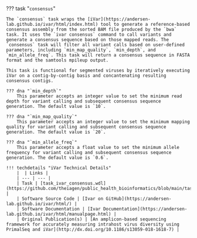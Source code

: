 ??? task "`consensus`"

<!-- if: theiaviral -->
    The `consensus` task wraps the [iVar](https://andersen-lab.github.io/ivar/html/index.html) tool to generate a reference-based consensus assembly from the sorted BAM file produced by the `bwa` task. It uses the `ivar consensus` command to call variants and generate a consensus sequence based on those mapped reads. The `consensus` task will filter all variant calls based on user-defined parameters, including `min_map_quality`, `min_depth`, and `min_allele_freq`. This task will return a consensus sequence in FASTA format and the samtools mpileup output.

    This task is functional for segmented viruses by iteratively executing iVar on a contig-by-contig basis and concantenating resulting consensus contigs.

    ??? dna "`min_depth`"
        This parameter accepts an integer value to set the minimum read depth for variant calling and subsequent consensus sequence generation. The default value is `10`.

    ??? dna "`min_map_quality`"
        This parameter accepts an integer value to set the minimum mapping quality for variant calling and subsequent consensus sequence generation. The default value is `20`.

    ??? dna "`min_allele_freq`"
        This parameter accepts a float value to set the minimum allele frequency for variant calling and subsequent consensus sequence generation. The default value is `0.6`.
<!-- endif -->
    !!! techdetails "iVar Technical Details"
        |  | Links |
        | --- | --- |
        | Task | [task_ivar_consensus.wdl](https://github.com/theiagen/public_health_bioinformatics/blob/main/tasks/assembly/task_ivar_consensus.wdl) |
        | Software Source Code | [Ivar on GitHub](https://andersen-lab.github.io/ivar/html/) |
        | Software Documentation | [Ivar Documentation](https://andersen-lab.github.io/ivar/html/manualpage.html) |
        | Original Publication(s) | [An amplicon-based sequencing framework for accurately measuring intrahost virus diversity using PrimalSeq and iVar](http://dx.doi.org/10.1186/s13059-018-1618-7) |